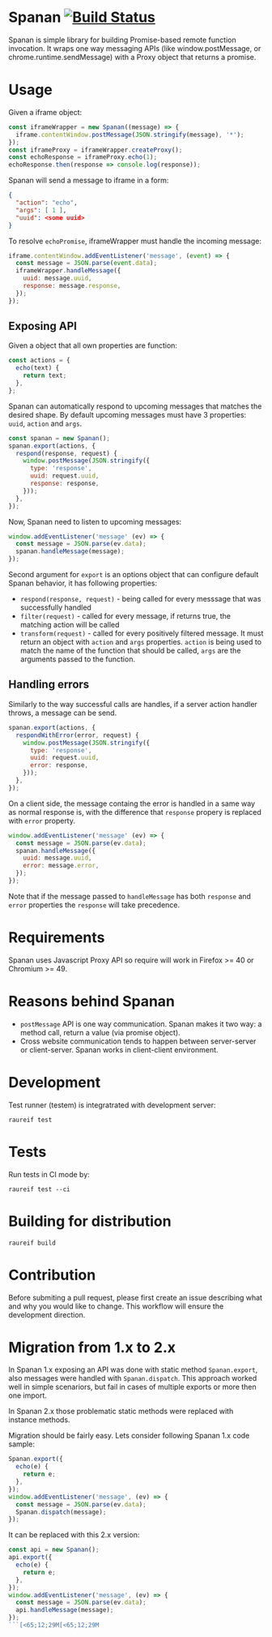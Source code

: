 # Spanan [![Build Status](https://travis-ci.org/chrmod/spanan.svg?branch=master)](https://travis-ci.org/chrmod/spanan)

Spanan is simple library for building Promise-based remote function invocation.
It wraps one way messaging APIs (like window.postMessage, or chrome.runtime.sendMessage)
with a Proxy object that returns a promise.

# Usage

Given a iframe object:

```javascript
const iframeWrapper = new Spanan((message) => {
  iframe.contentWindow.postMessage(JSON.stringify(message), '*');
});
const iframeProxy = iframeWrapper.createProxy();
const echoResponse = iframeProxy.echo(1);
echoResponse.then(response => console.log(response));
```

Spanan will send a message to iframe in a form:

```json
{
  "action": "echo",
  "args": [ 1 ],
  "uuid": <some uuid>
}
```

To resolve `echoPromise`, iframeWrapper must handle the incoming message:

```js
iframe.contentWindow.addEventListener('message', (event) => {
  const message = JSON.parse(event.data);
  iframeWrapper.handleMessage({
    uuid: message.uuid,
    response: message.response,
  });
});
```

## Exposing API

Given a object that all own properties are function:

```js
const actions = {
  echo(text) {
    return text;
  },
};
```

Spanan can automatically respond to upcoming messages that matches the desired
shape. By default upcoming messages must have 3 properties: `uuid`, `action` and `args`.

```js
const spanan = new Spanan();
spanan.export(actions, {
  respond(response, request) {
    window.postMessage(JSON.stringify({
      type: 'response',
      uuid: request.uuid,
      response: response,
    }));
  },
});
```

Now, Spanan need to listen to upcoming messages:

```js
window.addEventListener('message' (ev) => {
  const message = JSON.parse(ev.data);
  spanan.handleMessage(message);
});
```

Second argument for `export` is an options object that can configure default
Spanan behavior, it has following properties:

* `respond(response, request)` - being called for every messsage that was successfully handled
* `filter(request)` - called for every message, if returns true, the matching action will be called
* `transform(request)` - called for every positively filtered message. It must return an object with `action` and `args` properties. `action` is being used to match the name of the function that should be called, `args` are the arguments passed to the function.

## Handling errors

Similarly to the way successful calls are handles, if a server action handler
throws, a message can be send.

```js
spanan.export(actions, {
  respondWithError(error, request) {
    window.postMessage(JSON.stringify({
      type: 'response',
      uuid: request.uuid,
      error: response,
    }));
  },
});
```

On a client side, the message containg the error is handled in a same way as
normal response is, with the difference that `response` propery is replaced with
`error` property.

```js
window.addEventListener('message' (ev) => {
  const message = JSON.parse(ev.data);
  spanan.handleMessage({
    uuid: message.uuid,
    error: message.error,
  });
});
```

Note that if the message passed to `handleMessage` has both `response` and `error`
properties the `response` will take precedence.

# Requirements

Spanan uses Javascript Proxy API so require will work in Firefox >= 40 or
Chromium >= 49.

# Reasons behind Spanan

- `postMessage` API is one way communication. Spanan makes it two way: a method
  call, return a value (via promise object).
- Cross website communication tends to happen between server-server or
  client-server. Spanan works in client-client environment.


# Development

Test runner (testem) is integratrated with development server:

```
raureif test
```

# Tests

Run tests in CI mode by:

```
raureif test --ci
```

# Building for distribution

```
raureif build
```

# Contribution

Before submiting a pull request, please first create an issue describing what
and why you would like to change. This workflow will ensure the development
direction.

# Migration from 1.x to 2.x

In Spanan 1.x exposing an API was done with static method  `Spanan.export`, also
messages were handled with `Spanan.dispatch`. This approach worked well in
simple scenariors, but fail in cases of multiple exports or more then one import.

In Spanan 2.x those problematic static methods were replaced with instance methods.

Migration should be fairly easy. Lets consider following Spanan 1.x code sample:

```js
Spanan.export({
  echo(e) {
    return e;
  },
});
window.addEventListener('message', (ev) => {
  const message = JSON.parse(ev.data);
  Spanan.dispatch(message);
});
```

It can be replaced with this 2.x version:

```js
const api = new Spanan();
api.export({
  echo(e) {
    return e;
  },
});
window.addEventListener('message', (ev) => {
  const message = JSON.parse(ev.data);
  api.handleMessage(message);
});
```[<65;12;29M[<65;12;29M
